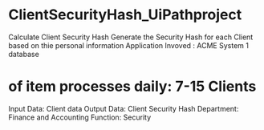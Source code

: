 # ClientSecurityHash_UiPathproject
Calculate Client Security Hash
Generate the Security Hash for each Client based on thie personal information
Application Invoved : ACME System 1 database
# of item processes daily: 7-15 Clients
Input Data: Client data
Output Data: Client Security Hash
Department: Finance and Accounting
Function: Security
